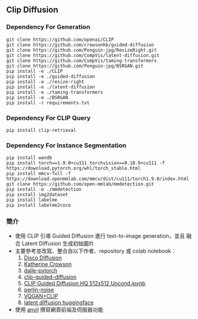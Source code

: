 ## Clip Diffusion

### Dependency For Generation
```
git clone https://github.com/openai/CLIP
git clone https://github.com/crowsonkb/guided-diffusion
git clone https://github.com/Penguin-jpg/ResizeRight.git
git clone https://github.com/CompVis/latent-diffusion.git
git clone https://github.com/CompVis/taming-transformers
git clone https://github.com/Penguin-jpg/BSRGAN.git
pip install -e ./CLIP
pip install -e ./guided-diffusion
pip install -e ./resize-right
pip install -e ./latent-diffusion
pip install -e ./taming-transformers
pip install -e ./BSRGAN
pip install -r requirements.txt
```

### Dependency For CLIP Query
```
pip install clip-retrieval
```

### Dependency For Instance Segmentation
```
pip install wandb
pip install torch==1.9.0+cu111 torchvision==0.10.0+cu111 -f https://download.pytorch.org/whl/torch_stable.html
pip install mmcv-full -f https://download.openmmlab.com/mmcv/dist/cu111/torch1.9.0/index.html
git clone https://github.com/open-mmlab/mmdetection.git
pip install -e ./mmdetection
pip install img2dataset
pip install labelme
pip install labelme2coco
```

### 簡介
- 使用 CLIP 引導 Guided Diffusion 進行 text-to-image generation，並且
  融合 Latent Diffusion 生成初始圖片
- 主要參考並改寫、整合自以下作者、repository 或 colab notebook：
  1. [Disco Diffusion](https://github.com/alembics/disco-diffusion)
  2. [Katherine Crowson](https://github.com/crowsonkb)
  3. [dalle-pytorch](https://github.com/lucidrains/DALLE-pytorch)
  4. [clip-guided-diffusion](https://github.com/afiaka87/clip-guided-diffusion)
  5. [CLIP Guided Diffusion HQ 512x512 Uncond.ipynb](https://colab.research.google.com/drive/1QBsaDAZv8np29FPbvjffbE1eytoJcsgA)
  6. [perlin-noise](https://gist.github.com/adefossez/0646dbe9ed4005480a2407c62aac8869)
  7. [VQGAN+CLIP](https://colab.research.google.com/drive/1go6YwMFe5MX6XM9tv-cnQiSTU50N9EeT?fbclid=IwAR30ZqxIJG0-2wDukRydFA3jU5OpLHrlC_Sg1iRXqmoTkEhaJtHdRi6H7AI)
  8. [latent diffusion huggingface](https://huggingface.co/spaces/multimodalart/latentdiffusion)
- 使用 [anvil](https://anvil.works/) 撰寫網頁前端及伺服器功能